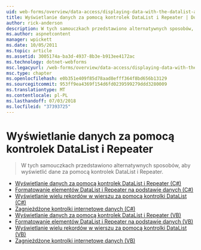 ```yaml
---
uid: web-forms/overview/data-access/displaying-data-with-the-datalist-and-repeater/index
title: Wyświetlanie danych za pomocą kontrolek DataList i Repeater | Dokumentacja firmy Microsoft
author: rick-anderson
description: W tych samouczkach przedstawiono alternatywnych sposobów, aby wyświetlić dane za pomocą kontrolek DataList i Repeater.
ms.author: aspnetcontent
manager: wpickett
ms.date: 10/05/2011
ms.topic: article
ms.assetid: 3005174a-ba3d-4937-8b3e-b913ee4172ac
ms.technology: dotnet-webforms
msc.legacyurl: /web-forms/overview/data-access/displaying-data-with-the-datalist-and-repeater
msc.type: chapter
ms.openlocfilehash: e0b351e409f85d78aad8efff364f8bd656b13129
ms.sourcegitcommit: 953ff9ea4369f154d6fd0239599279ddd3280009
ms.translationtype: MT
ms.contentlocale: pl-PL
ms.lasthandoff: 07/03/2018
ms.locfileid: "37393725"
---
```

<a name="displaying-data-with-the-datalist-and-repeater"></a>Wyświetlanie danych za pomocą kontrolek DataList i Repeater
====================
> W tych samouczkach przedstawiono alternatywnych sposobów, aby wyświetlić dane za pomocą kontrolek DataList i Repeater.


- [Wyświetlanie danych za pomocą kontrolek DataList i Repeater (C#)](displaying-data-with-the-datalist-and-repeater-controls-cs.md)
- [Formatowanie elementów DataList i Repeater na podstawie danych (C#)](formatting-the-datalist-and-repeater-based-upon-data-cs.md)
- [Wyświetlanie wielu rekordów w wierszu za pomocą kontrolki DataList (C#)](showing-multiple-records-per-row-with-the-datalist-control-cs.md)
- [Zagnieżdżone kontrolki internetowe danych (C#)](nested-data-web-controls-cs.md)
- [Wyświetlanie danych za pomocą kontrolek DataList i Repeater (VB)](displaying-data-with-the-datalist-and-repeater-controls-vb.md)
- [Formatowanie elementów DataList i Repeater na podstawie danych (VB)](formatting-the-datalist-and-repeater-based-upon-data-vb.md)
- [Wyświetlanie wielu rekordów w wierszu za pomocą kontrolki DataList (VB)](showing-multiple-records-per-row-with-the-datalist-control-vb.md)
- [Zagnieżdżone kontrolki internetowe danych (VB)](nested-data-web-controls-vb.md)
